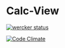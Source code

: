 Calc-View
=========

[![wercker status](https://app.wercker.com/status/feae899723210ae86b234b6b792a4287/m "wercker status")](https://app.wercker.com/project/bykey/feae899723210ae86b234b6b792a4287)

[![Code Climate](https://codeclimate.com/github/SeuRAUL/Calc-View.png)](https://codeclimate.com/github/SeuRAUL/Calc-View)
